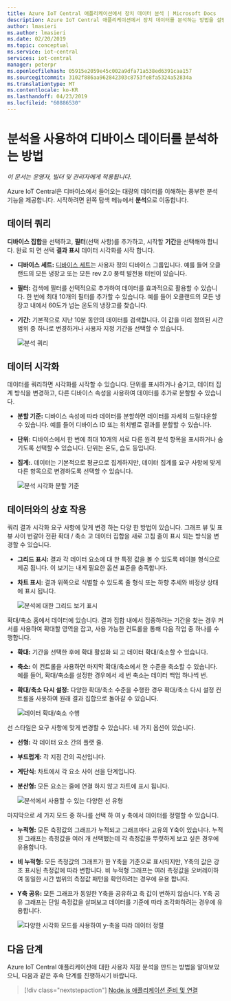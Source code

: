 ```yaml
---
title: Azure IoT Central 애플리케이션에서 장치 데이터 분석 | Microsoft Docs
description: Azure IoT Central 애플리케이션에서 장치 데이터를 분석하는 방법을 설명합니다.
author: lmasieri
ms.author: lmasieri
ms.date: 02/20/2019
ms.topic: conceptual
ms.service: iot-central
services: iot-central
manager: peterpr
ms.openlocfilehash: 05915e2059e45c002a9dfa71a538ed6391caa157
ms.sourcegitcommit: 3102f886aa962842303c8753fe8fa5324a52834a
ms.translationtype: MT
ms.contentlocale: ko-KR
ms.lasthandoff: 04/23/2019
ms.locfileid: "60886530"
---
```

# <a name="how-to-use-analytics-to-analyze-your-device-data"></a>분석을 사용하여 디바이스 데이터를 분석하는 방법

*이 문서는 운영자, 빌더 및 관리자에게 적용됩니다.*

Azure IoT Central은 디바이스에서 들어오는 대량의 데이터를 이해하는 풍부한 분석 기능을 제공합니다. 시작하려면 왼쪽 탐색 메뉴에서 **분석**으로 이동합니다.

## <a name="querying-your-data"></a>데이터 쿼리

**디바이스 집합**을 선택하고, **필터**(선택 사항)를 추가하고, 시작할 **기간**을 선택해야 합니다. 완료 되 면 선택 **결과 표시** 데이터 시각화를 시작 합니다.

* **디바이스 세트:** [디바이스 세트](howto-use-device-sets.md)는 사용자 정의 디바이스 그룹입니다. 예를 들어 오클랜드의 모든 냉장고 또는 모든 rev 2.0 풍력 발전용 터빈이 있습니다.

* **필터:** 검색에 필터를 선택적으로 추가하여 데이터를 효과적으로 활용할 수 있습니다. 한 번에 최대 10개의 필터를 추가할 수 있습니다. 예를 들어 오클랜드의 모든 냉장고 내에서 60도가 넘는 온도의 냉장고를 찾습니다.
* **기간:** 기본적으로 지난 10분 동안의 데이터를 검색합니다. 이 값을 미리 정의된 시간 범위 중 하나로 변경하거나 사용자 지정 기간을 선택할 수 있습니다.

  ![분석 쿼리](media/howto-create-analytics/analytics-query.png)

## <a name="visualizing-your-data"></a>데이터 시각화

데이터를 쿼리하면 시각화를 시작할 수 있습니다. 단위를 표시하거나 숨기고, 데이터 집계 방식을 변경하고, 다른 디바이스 속성을 사용하여 데이터를 추가로 분할할 수 있습니다.  

* **분할 기준:** 디바이스 속성에 따라 데이터를 분할하면 데이터를 자세히 드릴다운할 수 있습니다. 예를 들어 디바이스 ID 또는 위치별로 결과를 분할할 수 있습니다.

* **단위:** 디바이스에서 한 번에 최대 10개의 서로 다른 원격 분석 항목을 표시하거나 숨기도록 선택할 수 있습니다. 단위는 온도, 습도 등입니다.

* **집계:**. 데이터는 기본적으로 평균으로 집계하지만, 데이터 집계를 요구 사항에 맞게 다른 항목으로 변경하도록 선택할 수 있습니다.

   ![분석 시각화 분할 기준](media/howto-create-analytics/analytics-splitby.png)

## <a name="interacting-with-your-data"></a>데이터와의 상호 작용

쿼리 결과 시각화 요구 사항에 맞게 변경 하는 다양 한 방법이 있습니다. 그래프 뷰 및 표 뷰 사이 번갈아 전환 확대 / 축소 고 데이터 집합을 새로 고침 줄이 표시 되는 방식을 변경할 수 있습니다.

* **그리드 표시:** 결과 각 데이터 요소에 대 한 특정 값을 볼 수 있도록 테이블 형식으로 제공 됩니다. 이 보기는 내게 필요한 옵션 표준을 충족합니다.
* **차트 표시:** 결과 위쪽으로 식별할 수 있도록 줄 형식 또는 하향 추세와 비정상 상태에 표시 됩니다.

  ![분석에 대한 그리드 보기 표시](media/howto-create-analytics/analytics-showgrid.png)

확대/축소 홈에서 데이터에 있습니다. 결과 집합 내에서 집중하려는 기간을 찾는 경우 커서를 사용하여 확대할 영역을 잡고, 사용 가능한 컨트롤을 통해 다음 작업 중 하나를 수행합니다.

* **확대:** 기간을 선택한 후에 확대 활성화 되 고 데이터 확대/축소할 수 있습니다.
* **축소:** 이 컨트롤을 사용하면 마지막 확대/축소에서 한 수준을 축소할 수 있습니다. 예를 들어, 확대/축소를 설정한 경우에서 세 번 축소는 데이터 백업 하나씩 번.
* **확대/축소 다시 설정:** 다양한 확대/축소 수준을 수행한 경우 확대/축소 다시 설정 컨트롤을 사용하여 원래 결과 집합으로 돌아갈 수 있습니다.

  ![데이터 확대/축소 수행](media/howto-create-analytics/analytics-zoom.png)

선 스타일은 요구 사항에 맞게 변경할 수 있습니다. 네 가지 옵션이 있습니다.

* **선형:** 각 데이터 요소 간의 플랫 줄.
* **부드럽게:** 각 지점 간의 곡선입니다.
* **계단식:** 차트에서 각 요소 사이 선을 단계입니다.
* **분산형:** 모든 요소는 줄에 연결 하지 않고 차트에 표시 됩니다.

  ![분석에서 사용할 수 있는 다양한 선 유형](media/howto-create-analytics/analytics-linetypes.png)

마지막으로 세 가지 모드 중 하나를 선택 하 여 y 축에서 데이터를 정렬할 수 있습니다.

* **누적형:** 모든 측정값의 그래프가 누적되고 그래프마다 고유의 Y축이 있습니다. 누적된 그래프는 측정값을 여러 개 선택했는데 각 측정값을 뚜렷하게 보고 싶은 경우에 유용합니다.
* **비 누적형:** 모든 측정값의 그래프가 한 Y축을 기준으로 표시되지만, Y축의 값은 강조 표시된 측정값에 따라 변합니다. 비 누적형 그래프는 여러 측정값을 오버레이하여 동일한 시간 범위의 측정값 패턴을 확인하려는 경우에 유용 합니다.
* **Y축 공유:** 모든 그래프가 동일한 Y축을 공유하고 축 값이 변하지 않습니다. Y축 공유 그래프는 단일 측정값을 살펴보고 데이터를 기준에 따라 조각화하려는 경우에 유용합니다.

  ![다양한 시각화 모드를 사용하여 y-축을 따라 데이터 정렬](media/howto-create-analytics/analytics-yaxis.png)

## <a name="next-steps"></a>다음 단계

Azure IoT Central 애플리케이션에 대한 사용자 지정 분석을 만드는 방법을 알아보았으니, 다음과 같은 후속 단계를 진행하시기 바랍니다.

> [!div class="nextstepaction"]
> [Node.js 애플리케이션 준비 및 연결](howto-connect-nodejs.md)